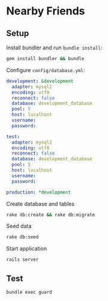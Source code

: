 # Nearby Friends


## Setup

Install bundler and run `bundle install`:

```bash
gem install bundler && bundle
```

Configure `config/database.yml`:

```yaml
development: &development
  adapter: mysql2
  encoding: utf8
  reconnect: false
  database: development_database
  pool: 5
  host: localhost
  username:
  password:

test:
  adapter: mysql2
  encoding: utf8
  reconnect: false
  database: development_database
  pool: 5
  host: localhost
  username:
  password:

production: *development
```

Create database and tables

```bash
rake db:create && rake db:migrate
```

Seed data
```bash
rake db:seed
```

Start application
```bash
rails server
```


## Test

```bash
bundle exec guard
```
